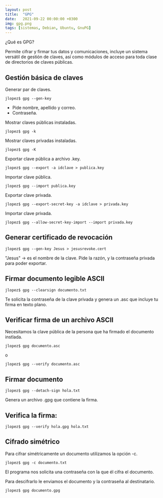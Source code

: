 ```yaml
---
layout: post
title:  "GPG"
date:   2021-09-22 00:00:00 +0300
img: gpg.png
tags: [sistemas, Debian, Ubuntu, GnuPG]
---
```

¿Qué es GPG?

Permite cifrar y firmar tus datos y comunicaciones, incluye un sistema versátil de gestión de claves, así como módulos de acceso para toda clase de directorios de claves públicas.

## Gestión básica de claves

Generar par de claves.

```code
jlopez$ gpg --gen-key

```
- Pide nombre, apellido y correo.
- Contraseña.

Mostrar claves públicas instaladas.

```code
jlopez$ gpg -k
```

Mostrar claves privadas instaladas.

```code
jlopez$ gpg -K
```

Exportar clave pública a archivo .key.

```code
jlopez$ gpg --export -a idclave > publica.key
```

Importar clave pública.

```code
jlopez$ gpg --import publica.key
```

Exportar clave privada.

```code
jlopez$ gpg --export-secret-key -a idclave > privada.key
```

Importar clave privada.

```code
jlopez$ gpg --allow-secret-key-import --import privada.key
```

## Generar certificado de revocación

```code
jlopez$ gpg --gen-key Jesus > jesusrevoke.cert
```
"Jesus" -> es el nombre de la clave.
Pide la razón, y la contraseña privada para poder exportar.

## Firmar documento legible ASCII

```code
jlopez$ gpg --clearsign documento.txt
```
Te solicita la contraseña de la clave privada y genera un .asc que incluye tu firma en texto plano.

## Verificar firma de un archivo ASCII

Necesitamos la clave pública de la persona que ha firmado el documento instlada.

```code
jlopez$ gpg documento.asc
```
o
```code
jlopez$ gpg --verify documento.asc
```

## Firmar documento

```code
jlopez$ gpg --detach-sign hola.txt
```

Genera un archivo .gpg que contiene la firma.

## Verifica la firma:

```code
jlopez$ gpg --verify hola.gpg hola.txt
```

## Cifrado simétrico

Para cifrar simétricamente un documento utilizamos la opción -c.

```code
jlopez$ gpg -c documento.txt
```

El programa nos solicita una contraseña con la que él cifra el documento.

Para descifrarlo le enviamos el documento y la contraseña al destinatario.

```code
jlopez$ gpg documento.gpg
```
